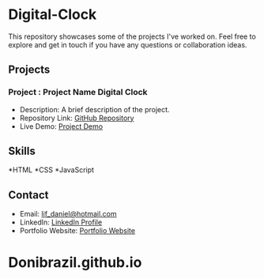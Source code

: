 # Digital-Clock

This repository showcases some of the projects I've worked on. Feel free to explore and get in touch if you have any questions or collaboration ideas.

## Projects

### Project : Project Name Digital Clock

- Description: A brief description of the project.
- Repository Link: [GitHub Repository](https://github.com/yourusername/project1)
- Live Demo: [Project Demo](https://yourprojectdemo.com)

## Skills

*HTML
*CSS
\*JavaScript

## Contact

- Email: [lif_daniel@hotmail.com](codingnascimento@gmail.com)
- LinkedIn: [LinkedIn Profile](https://www.linkedin.com/in/daniel-nascimento-5774a35a/)
- Portfolio Website: [Portfolio Website](https://donibrazil.github.io/)

# Donibrazil.github.io
